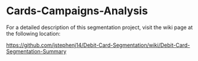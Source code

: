 # Cards-Campaigns-Analysis

For a detailed description of this segmentation project, visit the wiki page at the following location:

https://github.com/jstephenj14/Debit-Card-Segmentation/wiki/Debit-Card-Segmentation-Summary
